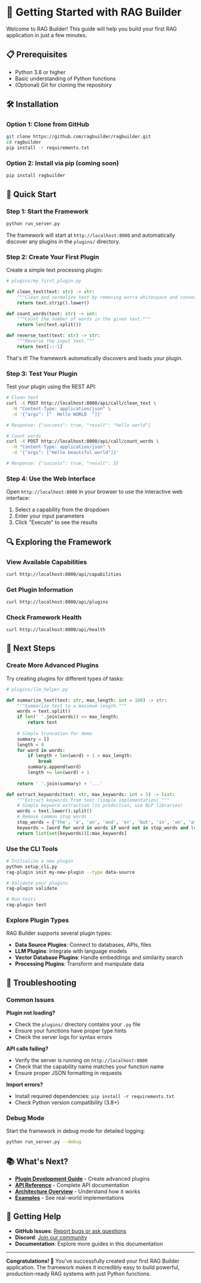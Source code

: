 # 🚀 Getting Started with RAG Builder

Welcome to RAG Builder! This guide will help you build your first RAG application in just a few minutes.

## 📋 Prerequisites

- Python 3.8 or higher
- Basic understanding of Python functions
- (Optional) Git for cloning the repository

## 🛠️ Installation

### Option 1: Clone from GitHub
```bash
git clone https://github.com/ragbuilder/ragbuilder.git
cd ragbuilder
pip install -r requirements.txt
```

### Option 2: Install via pip (coming soon)
```bash
pip install ragbuilder
```

## 🏃 Quick Start

### Step 1: Start the Framework
```bash
python run_server.py
```

The framework will start at `http://localhost:8000` and automatically discover any plugins in the `plugins/` directory.

### Step 2: Create Your First Plugin

Create a simple text processing plugin:

```python
# plugins/my_first_plugin.py

def clean_text(text: str) -> str:
    """Clean and normalize text by removing extra whitespace and converting to lowercase."""
    return text.strip().lower()

def count_words(text: str) -> int:
    """Count the number of words in the given text."""
    return len(text.split())

def reverse_text(text: str) -> str:
    """Reverse the input text."""
    return text[::-1]
```

That's it! The framework automatically discovers and loads your plugin.

### Step 3: Test Your Plugin

Test your plugin using the REST API:

```bash
# Clean text
curl -X POST http://localhost:8000/api/call/clean_text \
  -H "Content-Type: application/json" \
  -d '{"args": ["  Hello WORLD  "]}'

# Response: {"success": true, "result": "hello world"}

# Count words
curl -X POST http://localhost:8000/api/call/count_words \
  -H "Content-Type: application/json" \
  -d '{"args": ["Hello beautiful world"]}'

# Response: {"success": true, "result": 3}
```

### Step 4: Use the Web Interface

Open `http://localhost:8000` in your browser to use the interactive web interface:

1. Select a capability from the dropdown
2. Enter your input parameters
3. Click "Execute" to see the results

## 🔍 Exploring the Framework

### View Available Capabilities
```bash
curl http://localhost:8000/api/capabilities
```

### Get Plugin Information
```bash
curl http://localhost:8000/api/plugins
```

### Check Framework Health
```bash
curl http://localhost:8000/api/health
```

## 🎯 Next Steps

### Create More Advanced Plugins

Try creating plugins for different types of tasks:

```python
# plugins/llm_helper.py

def summarize_text(text: str, max_length: int = 100) -> str:
    """Summarize text to a maximum length."""
    words = text.split()
    if len(' '.join(words)) <= max_length:
        return text
    
    # Simple truncation for demo
    summary = []
    length = 0
    for word in words:
        if length + len(word) + 1 > max_length:
            break
        summary.append(word)
        length += len(word) + 1
    
    return ' '.join(summary) + '...'

def extract_keywords(text: str, max_keywords: int = 5) -> list:
    """Extract keywords from text (simple implementation)."""
    # Simple keyword extraction (in production, use NLP libraries)
    words = text.lower().split()
    # Remove common stop words
    stop_words = {'the', 'a', 'an', 'and', 'or', 'but', 'in', 'on', 'at', 'to', 'for', 'of', 'with', 'by'}
    keywords = [word for word in words if word not in stop_words and len(word) > 3]
    return list(set(keywords))[:max_keywords]
```

### Use the CLI Tools

```bash
# Initialize a new plugin
python setup_cli.py
rag-plugin init my-new-plugin --type data-source

# Validate your plugins
rag-plugin validate

# Run tests
rag-plugin test
```

### Explore Plugin Types

RAG Builder supports several plugin types:

- **Data Source Plugins**: Connect to databases, APIs, files
- **LLM Plugins**: Integrate with language models
- **Vector Database Plugins**: Handle embeddings and similarity search
- **Processing Plugins**: Transform and manipulate data

## 🐛 Troubleshooting

### Common Issues

**Plugin not loading?**
- Check the `plugins/` directory contains your `.py` file
- Ensure your functions have proper type hints
- Check the server logs for syntax errors

**API calls failing?**
- Verify the server is running on `http://localhost:8000`
- Check that the capability name matches your function name
- Ensure proper JSON formatting in requests

**Import errors?**
- Install required dependencies: `pip install -r requirements.txt`
- Check Python version compatibility (3.8+)

### Debug Mode

Start the framework in debug mode for detailed logging:

```bash
python run_server.py --debug
```

## 📚 What's Next?

- **[Plugin Development Guide](plugin-development.md)** - Create advanced plugins
- **[API Reference](../reference/api-reference.md)** - Complete API documentation
- **[Architecture Overview](../architecture/overview.md)** - Understand how it works
- **[Examples](../examples/)** - See real-world implementations

## 🤝 Getting Help

- **GitHub Issues**: [Report bugs or ask questions](https://github.com/ragbuilder/ragbuilder/issues)
- **Discord**: [Join our community](https://discord.gg/ragbuilder)
- **Documentation**: Explore more guides in this documentation

---

**Congratulations! 🎉** You've successfully created your first RAG Builder application. The framework makes it incredibly easy to build powerful, production-ready RAG systems with just Python functions.